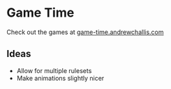 # Game Time

Check out the games at [game-time.andrewchallis.com](https://game-time.andrewchallis.com/)

## Ideas

- Allow for multiple rulesets
- Make animations slightly nicer
